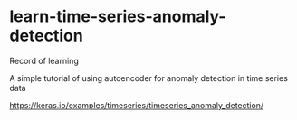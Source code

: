 # learn-time-series-anomaly-detection
Record of learning

A simple tutorial of using autoencoder for anomaly detection in time series data

https://keras.io/examples/timeseries/timeseries_anomaly_detection/

